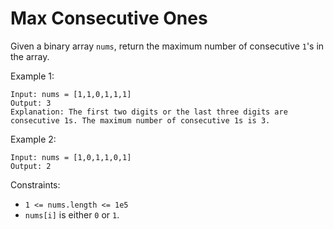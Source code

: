 # Max Consecutive Ones
Given a binary array `nums`, return the maximum number of consecutive `1`'s in the array.

Example 1:
```
Input: nums = [1,1,0,1,1,1]
Output: 3
Explanation: The first two digits or the last three digits are consecutive 1s. The maximum number of consecutive 1s is 3.
```
Example 2:
```
Input: nums = [1,0,1,1,0,1]
Output: 2
```

Constraints:

* `1 <= nums.length <= 1e5`
* `nums[i]` is either `0` or `1`.
